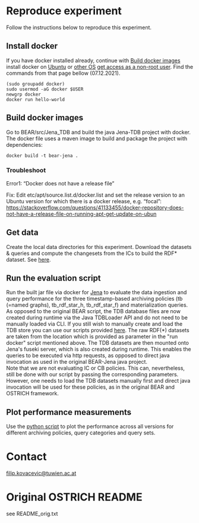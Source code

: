 Reproduce experiment
==============
Follow the instructions below to reproduce this experiment.
## Install docker 
If you have docker installed already, continue with [Build docker images](https://github.com/GreenfishK/BEAR/blob/master/README.md#build-docker-images)
install docker on [Ubuntu](https://docs.docker.com/engine/install/ubuntu/#install-using-the-repository) or [other OS](https://docs.docker.com/get-docker/)
[get access as a non-root user](https://docs.docker.com/engine/install/linux-postinstall/#manage-docker-as-a-non-root-user). Find the commands from that page bellow (07.12.2021).
```
(sudo groupadd docker)
sudo usermod -aG docker $USER 
newgrp docker
docker run hello-world
```

## Build docker images
Go to BEAR/src/Jena_TDB and build the java Jena-TDB project with docker. The docker file uses a maven image to build and package the project with dependencies: 
```
docker build -t bear-jena .
```

### Troubleshoot
Error1: “Docker does not have a release file”

Fix: Edit etc/apt/source.list.d/docker.list and set the release version to an Ubuntu version for which there is a docker release, e.g. “focal”: https://stackoverflow.com/questions/41133455/docker-repository-does-not-have-a-release-file-on-running-apt-get-update-on-ubun 

## Get data
Create the local data directories for this experiment. Download the datasets & queries and compute the changesets from the ICs to build the RDF* dataset. See [here](https://github.com/GreenfishK/BEAR/tree/master/data).

## Run the evaluation script 
Run the built jar file via docker for [Jena](https://github.com/GreenfishK/BEAR/blob/master/scripts/evaluation) to evaluate the data ingestion and query performance for the three timestamp-based archiving policies (tb (=named graphs), tb\_rdf\_star\_h, tb\_rdf\_star\_f) and materialization queries. As opposed to the original BEAR script, the TDB database files are now created during runtime via the Java TDBLoader API and do not need to be manually loaded via CLI. If you still wish to manually create and load the TDB store you can use our scripts provided [here](https://github.com/GreenfishK/BEAR/tree/master/scripts/load_data/Archiv). The raw RDF(*) datasets are taken from the location which is provided as parameter in the "run docker" script mentioned above. The TDB datasets are then mounted onto Jena's fuseki server, which is also created during runtime. This enables the queries to be executed via http requests, as opposed to direct java invocation as used in the original BEAR-Jena java project. \
Note that we are not evaluating IC or CB policies. This can, nevertheless, still be done with our script by passing the corresponding parameters. However, one needs to load the TDB datasets manually first and direct java invocation will be used for these policies, as in the original BEAR and OSTRICH framework.

## Plot performance measurements
Use the [python script](https://github.com/GreenfishK/BEAR/blob/master/scripts/plot_tb_and_tb_star.py) to plot the performance across all versions for different archiving policies, query categories and query sets.

Contact
==============
filip.kovacevic@tuwien.ac.at

# Original OSTRICH README
see README_orig.txt
